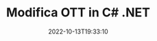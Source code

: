 ---
############################# Static ############################
layout: "auto-gen-editor"
date: 2022-10-13T19:33:10
draft: false
otherformats: doc docx docm dotx xls xlsx xlsm ppt pptx pptm mobi epub html mhtml txt xml csv pdf xps msg

############################# Head ############################
head_title: "Editor OTT: modifica OTT in C# .NET"
head_description: "Come modificare OTT in C# .NET utilizzando poche righe di codice? Usa le API di elaborazione dei documenti di GroupDocs per modificare, aggiornare e salvare oltre 30 formati di file."

############################# Header ############################
title: "Modifica OTT in C# .NET"
description: "Modifica OTT efficace e affidabile utilizzando GroupDocs.Editor lato server per API C# .NET, senza l'uso di software come Microsoft o Open Office."
bg_image: "https://cms.admin.containerize.com/templates/aspose/App_Themes/V3/images/bg/header1.png"
bg_overlay: false
button:
    enable: true
    icon: "fas fa-arrow-down"
    label: "Scarica la prova gratuita"
    link: "https://downloads.groupdocs.com/editor/net"

############################# SubMenu ############################
submenu:
    enable: true

    left:
        img_alt: "GroupDocs.Editor for .NET"
        image: "https://cms.admin.containerize.com/templates/groupdocs/images/product-logos/90x90-noborder/groupdocs-editor-net.png"
        product: "GroupDocs.Editor"
        platform: ".NET"

    middle:
        button:

            # button loop
            - link: "https://apireference.groupdocs.com/editor/net"
              text: "Riferimento API"

            # button loop
            - link: "https://github.com/groupdocs-editor"
              text: "Esempi di codice"

            # button loop
            - link: "https://products.groupdocs.app/editor/family"
              text: "Dimostrazioni dal vivo"

            # button loop
            - link: "https://purchase.groupdocs.com/pricing/editor/net"
              text: "Prezzo"

    right:
        link_download: "https://downloads.groupdocs.com/editor"
        link_learn: "https://docs.groupdocs.com/editor/net"
        link_buy: "https://purchase.groupdocs.com"

############################# About ############################
about:
    enable: true
    title: "Informazioni sull'API GroupDocs.Editor for .NET"
    content: |
        L'API [GroupDocs.Editor for .NET](/it/editor/net/) è la scelta giusta per modificare documenti e presentazioni Microsoft Word, Excel, PowerPoint, Open Office. GroupDocs.Editor è un'API standalone adatta per sistemi lato server e back-end in cui sono richieste prestazioni elevate. Non dipende da alcun software come Microsoft o Open Office.

############################# Steps ############################
steps:
    enable: true
    title_left: "Passaggi per modificare OTT in C#"
    content_left: |
        [GroupDocs.Editor for .NET](/it/editor/net/) fornisce agli sviluppatori un modo semplice e diretto per modificare i file OTT utilizzando poche righe di codice.
        * Crea un'istanza della classe `Editor` con percorso file o flusso obbligatorio e classe `WordProcessingLoadOptions` facoltativa e carica il file OTT
        * Crea e imposta l'istanza della classe `WordProcessingEditOptions` per il formato file OTT
        * Chiama il metodo `Editor.Edit()` e ottieni il documento OTT in formato HTML facilmente modificabile con qualsiasi editor WYSIWYG.
        * Chiama il metodo `Editor.Save()` e salva il file OTT modificato usando la classe `WordProcessingSaveOptions`

        
    title_right: "Requisiti di sistema"
    content_right: |
        È possibile eseguire una modifica di base del documento con le API GroupDocs.Editor for .NET implementando alcuni semplici passaggi. Le nostre API sono supportate su tutte le principali piattaforme e sistemi operativi. Prima di eseguire il codice seguente, assicurati di avere i seguenti prerequisiti installati sul tuo sistema.

        * Sistemi operativi: Microsoft Windows, Linux, MacOS
        * Ambienti di sviluppo: Microsoft Visual Studio, Xamarin, MonoDevelop
        * Quadri: .NET Framework, .NET Standard, .NET Core, Mono
        * Ottieni l'ultima versione di GroupDocs.Editor for .NET scaricata da [NuGet](https://www.nuget.org/packages/groupdocs.editor)
        
    code: |        
        ```csharp
        // Load the OTT file into Editor with the optional WordProcessingLoadOptions
        Editor editor = new Editor("source.ott", delegate { return new WordProcessingLoadOptions(); });

        // Create and adjust the edit options
        WordProcessingEditOptions editOptions = new WordProcessingEditOptions();

        // Open input OTT document for edit — obtain an intermediate document, that can be edited
        EditableDocument beforeEdit = editor.Edit(editOptions);

        // Grab OTT document content and associated resources from editable document
        string content = beforeEdit.GetContent();

        // Send the content to WYSIWYG-editor, edit it there, and send edited content back to the server-side
        // This step simulates a such operation
        string updatedContent = content.Replace("Subtitle", "Edited subtitle");

        // Grab edited content and resources from WYSIWYG-editor and create a new EditableDocument instance from it
        EditableDocument afterEdit = EditableDocument.FromMarkup(updatedContent, null);

        // Create a save options and select a desired output format
        WordProcessingSaveOptions saveOptions = new WordProcessingSaveOptions(Formats.WordProcessingFormats.Ott);

        // Save edited OTT document to the file
        editor.Save(afterEdit, "edited.ott", saveOptions);
        ```
        
############################# Demos ############################
demos:
    enable: true
    title: "OTT Editor Demo live"
    content: |
        Modifica OTT in questo momento visitando il sito web [GroupDocs.Editor Live Demos](https://products.groupdocs.app/editor/family).
        La demo dal vivo ha i seguenti vantaggi
        
############################# More Formats ############################
more_formats:
    enable: true
    title: "Altri editor supportati"
    content: |
        Puoi anche modificare altri formati di file. Si prega di consultare l'elenco completo di seguito.


############################# Back to top ###############################
back_to_top:
    enable: true
---